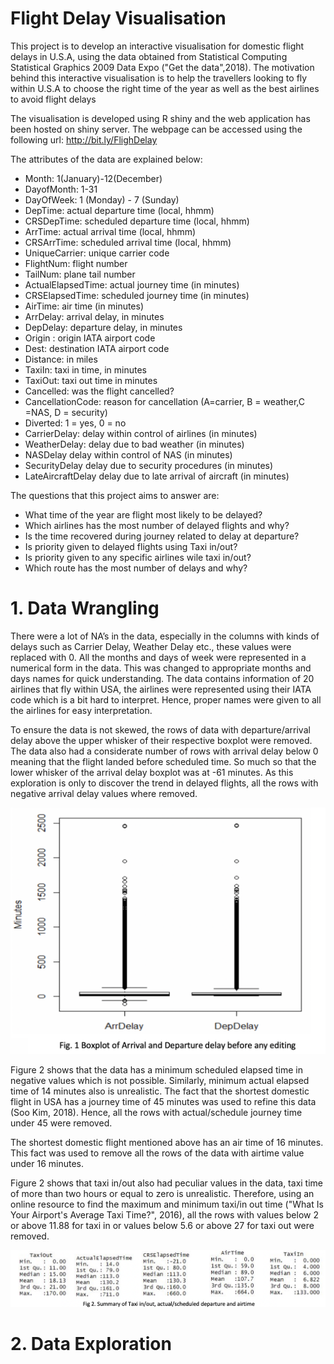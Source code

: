 # Flight Delay Visualisation

This project is to develop an interactive visualisation for domestic flight delays in U.S.A, using the data obtained from Statistical Computing Statistical Graphics 2009 Data Expo ("Get the data",2018). The motivation behind this interactive visualisation is to help the travellers looking to fly within U.S.A to choose the right time of the year as well as the best airlines to avoid flight delays

The visualisation is developed using R shiny and the web application has been hosted on shiny server. The webpage can be accessed using the following url: http://bit.ly/FlighDelay

The attributes of the data are explained below: 
* Month:			1(January)-12(December)
* DayofMonth:		1-31
* DayOfWeek:		1 (Monday) - 7 (Sunday)
* DepTime:		actual departure time (local, hhmm)
* CRSDepTime:		scheduled departure time (local, hhmm)
* ArrTime:		actual arrival time (local, hhmm)
* CRSArrTime:		scheduled arrival time (local, hhmm)
* UniqueCarrier:		unique carrier code
* FlightNum:		flight number
* TailNum:		plane tail number
* ActualElapsedTime:	actual journey time (in minutes)
* CRSElapsedTime:	scheduled journey time (in minutes)
* AirTime:		air time (in minutes)
* ArrDelay:		arrival delay, in minutes
* DepDelay:		departure delay, in minutes
* Origin	: 		origin IATA airport code
* Dest: 			destination IATA airport code
* Distance: 		in miles
* TaxiIn:			taxi in time, in minutes
* TaxiOut:		taxi out time in minutes
* Cancelled:		was the flight cancelled?
* CancellationCode:	reason for cancellation (A=carrier, B = weather,C =NAS, D = security)
* Diverted:		1 = yes, 0 = no
* CarrierDelay:		delay within control of airlines (in minutes)
* WeatherDelay: 		delay due to bad weather (in minutes)
* NASDelay		delay within control of NAS (in minutes)
* SecurityDelay		delay due to security procedures (in minutes)
* LateAircraftDelay	delay due to late arrival of aircraft (in minutes)

The questions that this project aims to answer are:
* What time of the year are flight most likely to be delayed?
* Which airlines has the most number of delayed flights and why?
* Is the time recovered during journey related to delay at departure?
* Is priority given to delayed flights using Taxi in/out?
* Is priority given to any specific airlines wile taxi in/out?
* Which route has the most number of delays and why?

 
# 1. Data Wrangling

There were a lot of NA’s in the data, especially in the columns with kinds of delays such as Carrier Delay, Weather Delay etc., these values were replaced with 0. All the months and days of week were represented in a numerical form in the data. This was changed to appropriate months and days names for quick understanding.
The data contains information of 20 airlines that fly within USA, the airlines were represented using their IATA code which is a bit hard to interpret. Hence, proper names were given to all the airlines for easy interpretation. 

To ensure the data is not skewed, the rows of data with departure/arrival delay above the upper whisker of their respective boxplot were removed. The data also had a considerate number of rows with arrival delay below 0 meaning that the flight landed before scheduled time. So much so that the lower whisker of the arrival delay boxplot was at -61 minutes. As this exploration is only to discover the trend in delayed flights, all the rows with negative arrival delay values where removed.

![](images/boxplot%20arrival:departure%20delay.png)

Figure 2 shows that the data has a minimum scheduled elapsed time in negative values which is not possible. Similarly, minimum actual elapsed time of 14 minutes also is unrealistic. The fact that the shortest domestic flight in USA has a journey time of 45 minutes was used to refine this data (Soo Kim, 2018). Hence, all the rows with actual/schedule journey time under 45 were removed. 

The shortest domestic flight mentioned above has an air time of 16 minutes. This fact was used to remove all the rows of the data with airtime value under 16 minutes.

Figure 2 shows that taxi in/out also had peculiar values in the data, taxi time of more than two hours or equal to zero is unrealistic. Therefore, using an online resource to find the maximum and minimum taxi/in out time ("What Is Your Airport's Average Taxi Time?", 2016), all the rows with values below 2 or above 11.88 for taxi in or values below 5.6 or above 27 for taxi out were removed.

![](images/Summary%20of%20attributes.png)

# 2. Data Exploration





